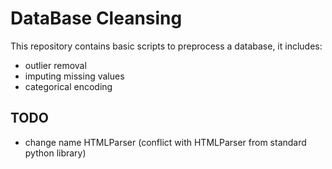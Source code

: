 # DataBase Cleansing


This repository contains basic scripts to preprocess a database, it 
includes:
* outlier removal 
* imputing missing values
* categorical encoding




## TODO
* change name HTMLParser (conflict with HTMLParser from standard python library) 


